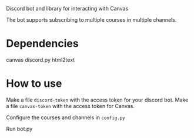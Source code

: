 Discord bot and library for interacting with Canvas

The bot supports subscribing to multiple courses in multiple channels.

# Dependencies

canvas
discord.py
html2text

# How to use

Make a file `discord-token` with the access token for your discord bot.
Make a file `canvas-token` with the access token for Canvas.

Configure the courses and channels in `config.py`

Run bot.py
